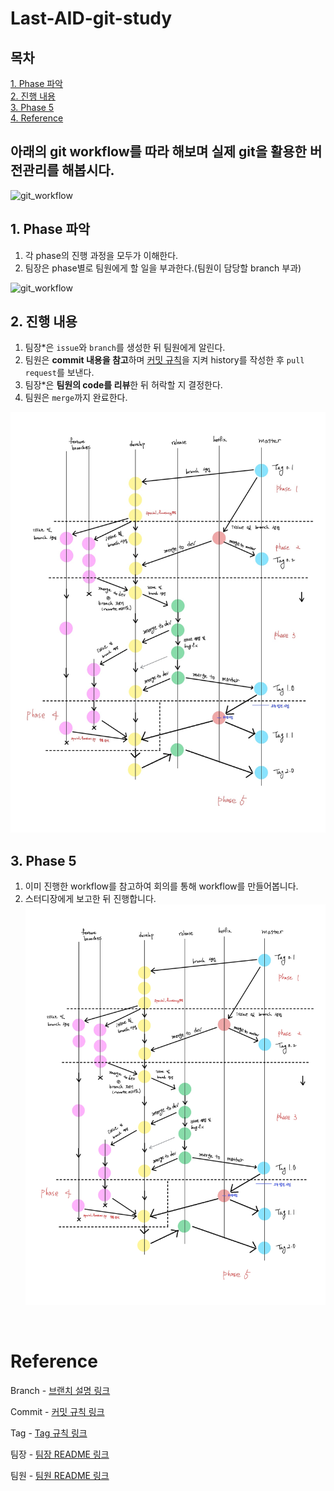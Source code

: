 # Last-AID-git-study

## 목차
[1. Phase 파악](#1-phase-파악)<br>
[2. 진행 내용](#2-진행-내용)<br>
[3. Phase 5](#3-phase-5)<br>
[4. Reference](#reference)<br>

## 아래의 git workflow를 따라 해보며 실제 git을 활용한 버전관리를 해봅시다.

![git_workflow](/sources/git-workflow.jpg)

## 1. Phase 파악
1. 각 phase의 진행 과정을 모두가 이해한다.
2. 팀장은 phase별로 팀원에게 할 일을 부과한다.(팀원이 담당할 branch 부과)


![git_workflow](/sources/git-workflow-phase.jpg)
## 2. 진행 내용
1. 팀장*은 `issue`와 `branch`를 생성한 뒤 팀원에게 알린다.
2. 팀원은 **commit 내용을 참고**하며 [커밋 규칙](https://github.com/June222/last-AID-git-study/blob/main/sources/requirement_of_commit.md)을 지켜 history를 작성한 후 `pull request`를 보낸다.
3. 팀장*은 **팀원의 code를 리뷰**한 뒤 허락할 지 결정한다.
4. 팀원은 `merge`까지 완료한다.


![git-phase-todo](/sources/git-workflow-phase-todo.jpg)

## 3. Phase 5
1. 이미 진행한 workflow를 참고하여 회의를 통해 workflow를 만들어봅니다.
2. 스터디장에게 보고한 뒤 진행합니다.
![git-phase-todo](/sources/git-workflow-phase-todo_1.png)
<br>

<!-- 
[git-phase-todo](https://github.com/June222/Last-AID-git-study/blob/main/sources/git-workflow-phase-todo.jpg)
[git-phase-commit-content](https://github.com/June222/Last-AID-git-study/blob/main/sources/git-workflow-phase-commit.jpg)
 -->


# Reference
Branch - [브랜치 설명 링크](https://github.com/June222/last-AID-git-study/blob/main/sources/description_of_branch.md) <br>

Commit - [커밋 규칙 링크](https://github.com/June222/last-AID-git-study/blob/main/sources/requirement_of_commit.md)

Tag - [Tag 규칙 링크](https://github.com/June222/Last-AID-git-study/blob/main/sources/description_of_tag.md)

팀장 - [팀장 README 링크](https://github.com/June222/Last-AID-git-study/tree/main/team_leader)

팀원 - [팀원 README 링크](https://github.com/June222/Last-AID-git-study/blob/main/team_member/README.md)